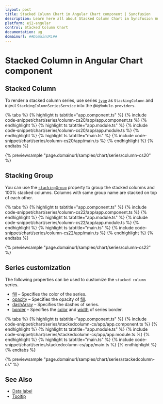```yaml
---
layout: post
title: Stacked Column Chart in Angular Chart component | Syncfusion
description: Learn here all about Stacked Column Chart in Syncfusion Angular Chart component of Syncfusion Essential JS 2 and more.
platform: ej2-angular
control: Stacked Column Chart
documentation: ug
domainurl: ##DomainURL##
---
```

# Stacked Column in Angular Chart component

## Stacked Column

To render a stacked column series, use series [`type`](https://ej2.syncfusion.com/angular/documentation/api/chart/seriesDirective/#type) as `StackingColumn` and inject `StackingColumnSeriesService` into the `@NgModule.providers`.

{% tabs %}
{% highlight ts tabtitle="app.component.ts" %}
{% include code-snippet/chart/series/column-cs20/app/app.component.ts %}
{% endhighlight %}
{% highlight ts tabtitle="app.module.ts" %}
{% include code-snippet/chart/series/column-cs20/app/app.module.ts %}
{% endhighlight %}
{% highlight ts tabtitle="main.ts" %}
{% include code-snippet/chart/series/column-cs20/app/main.ts %}
{% endhighlight %}
{% endtabs %}

{% previewsample "page.domainurl/samples/chart/series/column-cs20" %}

## Stacking Group

<!-- markdownlint-disable MD010 -->

You can use the [`stackingGroup`](https://ej2.syncfusion.com/angular/documentation/api/chart/seriesDirective/#stackinggroup) property to group the stacked columns and 100% stacked columns.
Columns with same group name are stacked on top of each other.

{% tabs %}
{% highlight ts tabtitle="app.component.ts" %}
{% include code-snippet/chart/series/column-cs22/app/app.component.ts %}
{% endhighlight %}
{% highlight ts tabtitle="app.module.ts" %}
{% include code-snippet/chart/series/column-cs22/app/app.module.ts %}
{% endhighlight %}
{% highlight ts tabtitle="main.ts" %}
{% include code-snippet/chart/series/column-cs22/app/main.ts %}
{% endhighlight %}
{% endtabs %}

{% previewsample "page.domainurl/samples/chart/series/column-cs22" %}

## Series customization

The following properties can be used to customize the `stacked column` series.

* [fill](https://ej2.syncfusion.com/angular/documentation/api/chart/seriesModel/#fill) – Specifies the color of the series.
* [opacity](https://ej2.syncfusion.com/angular/documentation/api/chart/seriesModel/#opacity) – Specifies the opacity of [fill](https://ej2.syncfusion.com/angular/documentation/api/chart/seriesModel/#fill).
* [dashArray](https://ej2.syncfusion.com/angular/documentation/api/chart/seriesModel/#dasharray) – Specifies the dashes of series.
* [border](https://ej2.syncfusion.com/angular/documentation/api/chart/borderModel/#properties) – Specifies the [color](https://ej2.syncfusion.com/angular/documentation/api/chart/borderModel/#color) and [width](https://ej2.syncfusion.com/angular/documentation/api/chart/borderModel/#width) of series border.

{% tabs %}
{% highlight ts tabtitle="app.component.ts" %}
{% include code-snippet/chart/series/stackedcolumn-cs/app/app.component.ts %}
{% endhighlight %}
{% highlight ts tabtitle="app.module.ts" %}
{% include code-snippet/chart/series/stackedcolumn-cs/app/app.module.ts %}
{% endhighlight %}
{% highlight ts tabtitle="main.ts" %}
{% include code-snippet/chart/series/stackedcolumn-cs/app/main.ts %}
{% endhighlight %}
{% endtabs %}

{% previewsample "page.domainurl/samples/chart/series/stackedcolumn-cs" %}

## See Also

* [Data label](../data-labels/)
* [Tooltip](../tool-tip/)
